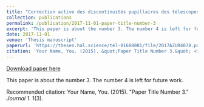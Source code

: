 ```yaml
---
title: "Correction active des discontinuités pupillaires des télescopes à miroir segmenté pour l’imagerie haut contraste et la haute résolution angulaire"
collection: publications
permalink: /publication/2017-11-01-paper-title-number-3
excerpt: 'This paper is about the number 3. The number 4 is left for future work.'
date: 2017-11-01
venue: 'Thesis manuscript'
paperurl: 'https://theses.hal.science/tel-01688081/file/2017AZUR4078.pdf'
citation: 'Your Name, You. (2015). &quot;Paper Title Number 3.&quot; <i>Journal 1</i>. 1(3).'
---
```


<a href='https://theses.hal.science/tel-01688081/file/2017AZUR4078.pdf'>Download paper here</a>

This paper is about the number 3. The number 4 is left for future work.

Recommended citation: Your Name, You. (2015). "Paper Title Number 3." <i>Journal 1</i>. 1(3).